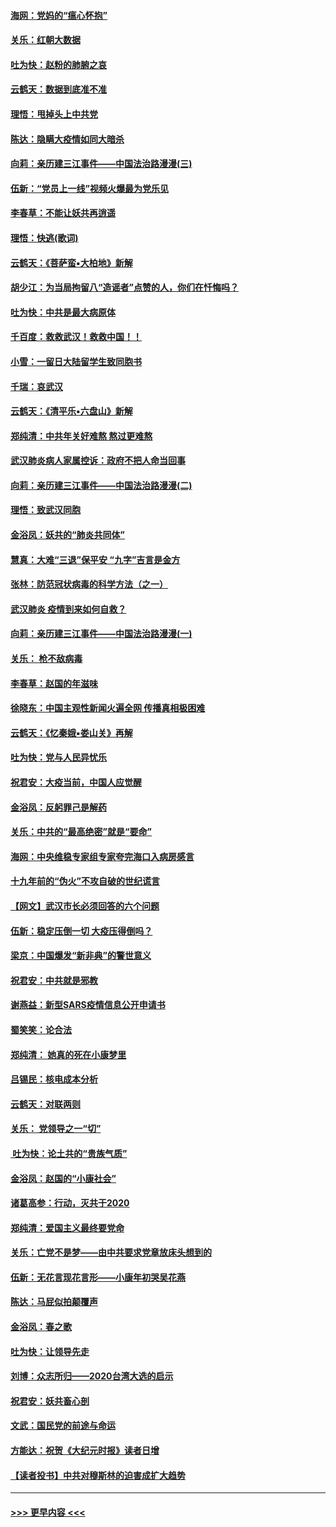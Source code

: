 #### [海网：党妈的“瘟心怀抱”](../pages/nsc993/n11840740.md?t=02041131) 
#### [关乐：红朝大数据](../pages/nsc993/n11840675.md?t=02041131) 
#### [吐为快：赵粉的肺腑之哀](../pages/nsc993/n11840618.md?t=02041131) 
#### [云鹤天：数据到底准不准](../pages/nsc993/n11840325.md?t=02041131) 
#### [理悟：甩掉头上中共党](../pages/nsc993/n11838826.md?t=02041131) 
#### [陈达：隐瞒大疫情如同大暗杀](../pages/nsc993/n11838771.md?t=02041131) 
#### [向莉：亲历建三江事件——中国法治路漫漫(三)](../pages/nsc993/n11831825.md?t=02041131) 
#### [伍新：“党员上一线”视频火爆最为党乐见](../pages/nsc993/n11838200.md?t=02041131) 
#### [李春草：不能让妖共再逍遥](../pages/nsc993/n11838102.md?t=02041131) 
#### [理悟：快逃(歌词)](../pages/nsc993/n11838083.md?t=02041131) 
#### [云鹤天：《菩萨蛮▪大柏地》新解](../pages/nsc993/n11838059.md?t=02041131) 
#### [胡少江：为当局拘留八“造谣者”点赞的人，你们在忏悔吗？](../pages/nsc993/n11836801.md?t=02041131) 
#### [吐为快：中共是最大病原体](../pages/nsc993/n11836748.md?t=02041131) 
#### [千百度：救救武汉！救救中国！！](../pages/nsc993/n11836145.md?t=02041131) 
#### [小雪：一留日大陆留学生致同胞书](../pages/nsc993/n11834624.md?t=02041131) 
#### [千瑞：哀武汉](../pages/nsc993/n11833647.md?t=02041131) 
#### [云鹤天：《清平乐▪六盘山》新解](../pages/nsc993/n11833611.md?t=02041131) 
#### [郑纯清：中共年关好难熬 熬过更难熬](../pages/nsc993/n11833489.md?t=02041131) 
#### [武汉肺炎病人家属控诉：政府不把人命当回事](../pages/nsc993/n11833205.md?t=02041131) 
#### [向莉：亲历建三江事件——中国法治路漫漫(二)](../pages/nsc993/n11829102.md?t=02041131) 
#### [理悟：致武汉同胞](../pages/nsc993/n11831522.md?t=02041131) 
#### [金浴凤：妖共的“肺炎共同体”](../pages/nsc993/n11829448.md?t=02041131) 
#### [慧真：大难“三退”保平安 “九字”吉言是金方](../pages/nsc993/n11829501.md?t=02041131) 
#### [张林：防范冠状病毒的科学方法（之一）](../pages/nsc993/n11828618.md?t=02041131) 
#### [武汉肺炎 疫情到来如何自救？](../pages/nsc993/n11827632.md?t=02041131) 
#### [向莉：亲历建三江事件——中国法治路漫漫(一)](../pages/nsc993/n11827190.md?t=02041131) 
#### [关乐： 枪不敌病毒](../pages/nsc993/n11826746.md?t=02041131) 
#### [李春草：赵国的年滋味](../pages/nsc993/n11826321.md?t=02041131) 
#### [徐晓东：中国主观性新闻火遍全网 传播真相极困难](../pages/nsc993/n11826508.md?t=02041131) 
#### [云鹤天：《忆秦娥▪娄山关》再解](../pages/nsc993/n11824682.md?t=02041131) 
#### [吐为快：党与人民异忧乐](../pages/nsc993/n11824660.md?t=02041131) 
#### [祝君安：大疫当前，中国人应觉醒](../pages/nsc993/n11821946.md?t=02041131) 
#### [金浴凤：反躬罪己是解药](../pages/nsc993/n11820280.md?t=02041131) 
#### [关乐：中共的“最高绝密”就是“要命”](../pages/nsc993/n11816946.md?t=02041131) 
#### [海网：中央维稳专家组专家夸完海口入病房感言](../pages/nsc993/n11815138.md?t=02041131) 
#### [十九年前的“伪火”不攻自破的世纪谎言](../pages/nsc993/n11813238.md?t=02041131) 
#### [【网文】武汉市长必须回答的六个问题](../pages/nsc993/n11813848.md?t=02041131) 
#### [伍新：稳定压倒一切 大疫压得倒吗？](../pages/nsc993/n11812634.md?t=02041131) 
#### [梁京：中国爆发“新非典”的警世意义](../pages/nsc993/n11812554.md?t=02041131) 
#### [祝君安：中共就是邪教](../pages/nsc993/n11812431.md?t=02041131) 
#### [谢燕益：新型SARS疫情信息公开申请书](../pages/nsc993/n11808840.md?t=02041131) 
#### [蜀笑笑：论合法](../pages/nsc993/n11808064.md?t=02041131) 
#### [郑纯清： 她真的死在小康梦里](../pages/nsc993/n11806623.md?t=02041131) 
#### [吕锡民：核电成本分析](../pages/nsc993/n11806284.md?t=02041131) 
#### [云鹤天：对联两则](../pages/nsc993/n11805957.md?t=02041131) 
#### [关乐： 党领导之一“切”](../pages/nsc993/n11804505.md?t=02041131) 
#### [ 吐为快：论土共的“贵族气质”](../pages/nsc993/n11804490.md?t=02041131) 
#### [金浴凤：赵国的“小康社会”](../pages/nsc993/n11804452.md?t=02041131) 
#### [诸葛高参：行动，灭共于2020](../pages/nsc993/n11804120.md?t=02041131) 
#### [郑纯清：爱国主义最终要党命](../pages/nsc993/n11802197.md?t=02041131) 
#### [关乐：亡党不是梦——由中共要求党章放床头想到的](../pages/nsc993/n11802156.md?t=02041131) 
#### [伍新：无花言现花言形——小康年初哭吴花燕](../pages/nsc993/n11800044.md?t=02041131) 
#### [陈达：马屁似拍颠覆声](../pages/nsc993/n11800010.md?t=02041131) 
#### [金浴凤：春之歌](../pages/nsc993/n11797687.md?t=02041131) 
#### [吐为快：让领导先走](../pages/nsc993/n11797512.md?t=02041131) 
#### [刘博：众志所归——2020台湾大选的启示](../pages/nsc993/n11796878.md?t=02041131) 
#### [祝君安：妖共畜心剖](../pages/nsc993/n11794273.md?t=02041131) 
#### [文武：国民党的前途与命运](../pages/nsc993/n11794198.md?t=02041131) 
#### [方能达：祝贺《大纪元时报》读者日增](../pages/nsc993/n11793807.md?t=02041131) 
#### [【读者投书】中共对穆斯林的迫害成扩大趋势](../pages/nsc993/n11791371.md?t=02041131) 

----
#### [ >>> 更早内容 <<< ](../indexes/nsc993-earlier.md)
